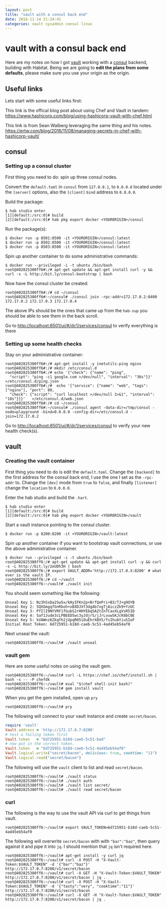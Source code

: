 ```yaml
---
layout: post
title: "vault with a consul back end"
date: 2016-11-14 21:24:41
categories: vault sysadmin consul linux
---
```


# vault with a consul back end

Here are my notes on how I got [vault][vault] working with a [consul][consul] backend,
building with Habitat. Being we are going to **edit the plans from some defaults**, please
make sure you use your origin as the origin.

## Useful links

Lets start with some useful links first:

This link is the offical blog post about using Chef and Vault in tandem:
<https://www.hashicorp.com/blog/using-hashicorp-vault-with-chef.html>

This link is from Sean Walberg leveraging the same thing and his notes.
<https://ertw.com/blog/2016/11/08/managing-secrets-in-chef-with-hashicorp-vault/>

## consul

### Setting up a consul cluster

First thing you need to do: spin up three consul nodes.

Convert the `default.toml` in `consul` from `127.0.0.1`, to `0.0.0.0` located
under the `[server]` options, also the `[client]` `bind` address to `0.0.0.0`.

Build the package:

```shell
$ hab studio enter
[1][default:/src:0]# build
[2][default:/src:0]# hab pkg export docker <YOURORIGIN>/consul
```

Run the package(s):

```shell
$ docker run -p 8501:8500 -it <YOURORIGIN>/consul:latest
$ docker run -p 8502:8500 -it <YOURORIGIN>/consul:latest
$ docker run -p 8503:8500 -it <YOURORIGIN>/consul:latest
```

Spin up another container to do some administrative commands:

```shell
$ docker run --privileged -i -t ubuntu /bin/bash
root@402825380ff6#:/# apt-get update && apt-get install curl -y && curl -s -L http://bit.ly/consul-bootstrap | bash
```

Now have the consul cluster be created:

```shell
root@402825380ff6#:/# cd ~/consul
root@402825380ff6#:~/consul# ./consul join -rpc-addr=172.17.0.2:8400 172.17.0.2 172.17.0.3 172.17.0.4
```

The above IPs should be the ones that came up from the `hab-sup` you should be
able to see them in the back scroll.

Go to <http://localhost:8501/ui/#/dc1/services/consul> to verify everything is there

### Setting up some health checks

Stay on your administrative container:

```shell
root@402825380ff6#:/# apt-get install -y inetutils-ping nginx
root@402825380ff6#:/# mkdir /etc/consul.d
root@402825380ff6#:/# echo '{"check": {"name": "ping",
  "script": "ping -c1 google.com >/dev/null", "interval": "30s"}}'   >/etc/consul.d/ping.json
root@402825380ff6#:/#  echo '{"service": {"name": "web", "tags": ["nginx"], "port": 80,
  "check": {"script": "curl localhost >/dev/null 2>&1", "interval": "10s"}}}'   >/etc/consul.d/web.json
root@402825380ff6#:/# cd ~/consul
root@402825380ff6#:~/consul# ./consul agent -data-dir=/tmp/consul -node=playground -bind=0.0.0.0 -config-dir=/etc/consul.d -join=172.17.0.2
```

Go to <http://localhost:8501/ui/#/dc1/services/consul> to verify your new health check(s).

## vault

### Creating the vault container

First thing you need to do is edit the `default.toml`.
Change the `[backend]` to the first address for the consul back end, I use the one
I set as the `-rpc-addr` to. Change the `[dev]` mode from `true` to `false`, and
finally `[listener]` change the `location` to `0.0.0.0`.

Enter the hab studio and build the `.hart`.

```shell
$ hab studio enter
[1][default:/src:0]# build
[2][default:/src:0]# hab pkg export docker <YOURORIGIN>/vault
```

Start a vault instance pointing to the consul cluster.

```shell
$ docker run -p 8200:8200 -it <YOURORIGIN>/vault:latest
```

Spin up another container if you want to bootstrap vault connections, or use
the above administrative container.

```shell
$ docker run --privileged -i -t ubuntu /bin/bash
root@402825380ff6:/# apt-get update && apt-get install curl -y && curl -s -L http://bit.ly/2eUDh3H | bash
root@402825380ff6:/# export VAULT_ADDR='http://172.17.0.X:8200' # what ever is the vault IP.
root@402825380ff6:/# cd ~/vault
root@402825380ff6:~/vault# ./vault init
```

You should seem something like the following:

```
Unseal Key 1: Nz3hSxDa2Sw5x/kHyIFKn2p+BrfQePri+B3/TJ+g9OYB
Unseal Key 2: 5QXGmgqfGnRboh+xBXDJXf3dgAb7xgTjAiczZk9+YzUC
Unseal Key 3: PfIlI9NYVRF1fGubS2rHHYE6q5AZtZnTCavXLgVsR5ID
Unseal Key 4: Saf1Jude3cLPBEED5wc3yJdjrS/jJrLvuwSKJcK8bC0E
Unseal Key 5: kVAWnz6Zkqfh2jUpqR05iOuEhrkBVS/fsIhubYiuSIoF
Initial Root Token: 6d725951-b18d-caeb-5c51-4ad45eb54af0
```

Next unseal the vault:

```shell
root@402825380ff6:~/vault# ./vault unseal
```

### vault gem

Here are some useful notes on using the vault gem.

```shell
root@402825380ff6:~/vault# curl -L https://chef.io/chef/install.sh | bash -s -- -P chefdk
root@402825380ff6:~/vault# eval "$(chef shell-init bash)"
root@402825380ff6:~/vault# gem install vault
```

When you get the gem installed, open up `pry`

```shell
root@402825380ff6:~/vault# pry
```

The following will connect to your vault instance and create `secret/bacon`.

```ruby
require 'vault'
Vault.address = 'http://172.17.0.7:8200'
# test a failing token first
Vault.token   = "6d725951-b18d-caeb-5c51-bad"
# now put in the correct token.
Vault.token   = "6d725951-b18d-caeb-5c51-4ad45eb54af0"
Vault.logical.write("secret/bacon", delicious: true, cooktime: "11")
Vault.logical.read("secret/bacon")
```

The following will use the `vault` client to list and read `secret/bacon`.

```shell
root@402825380ff6:~/vault# ./vault status
root@402825380ff6:~/vault# ./vault auth
root@402825380ff6:~/vault# ./vault list secret/
root@402825380ff6:~/vault# ./vault read secret/bacon
```

### curl

The following is the way to use the vault API via curl to get things from
vault.

```shell
root@402825380ff6:~/vault# export VAULT_TOKEN=6d725951-b18d-caeb-5c51-4ad45eb54af0
```

The following will overwrite `secret/bacon` with with `"bar":"baz"`, then query
against it and pipe it into `jq`. I should mention that `jq` isn't required here.

```shell
root@402825380ff6:~/vault# apt-get install -y curl jq
root@402825380ff6:~/vault# curl -X POST -H "X-Vault-Token:$VAULT_TOKEN" -d '{"bar":"baz"}' http://172.17.0.7:8200/v1/secret/bacon
root@402825380ff6:~/vault# curl -X GET -H "X-Vault-Token:$VAULT_TOKEN" http://172.17.0.7:8200/v1/secret/bacon | jq .
root@402825380ff6:~/vault# curl -X POST -H "X-Vault-Token:$VAULT_TOKEN" -d '{"tasty":"very", "cooktime":"11"}' http://172.17.0.7:8200/v1/secret/bacon
root@402825380ff6:~/vault# curl -X GET -H "X-Vault-Token:$VAULT_TOKEN" http://172.17.0.7:8200/v1/secret/bacon | jq .
```

[vault]: https://vaultproject.io
[consul]: https://www.consul.io
